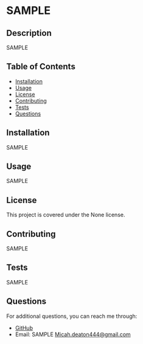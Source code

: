 
# SAMPLE

## Description
SAMPLE

## Table of Contents
- [Installation](#installation)
- [Usage](#usage)
- [License](#license)
- [Contributing](#contributing)
- [Tests](#tests)
- [Questions](#questions)

## Installation
SAMPLE

## Usage
SAMPLE

## License
This project is covered under the None license.

## Contributing
SAMPLE

## Tests
SAMPLE

## Questions
For additional questions, you can reach me through:

- [GitHub](https://github.com/SAMPLE)
- Email: SAMPLE
   Micah.deaton444@gmail.com
  
